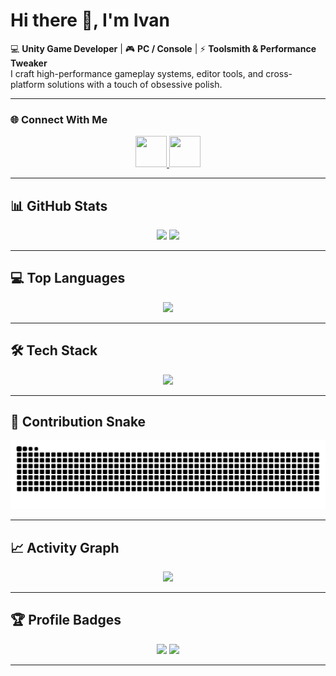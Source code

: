 # Hi there 👋, I'm Ivan

💻 **Unity Game Developer** | 🎮 **PC / Console** | ⚡ **Toolsmith & Performance Tweaker**  
I craft high-performance gameplay systems, editor tools, and cross-platform solutions with a touch of obsessive polish.

---

### 🌐 Connect With Me
<p align="center">
  <a href="https://www.facebook.com/ivan.re.923" target="_blank">
    <img src="https://raw.githubusercontent.com/danielcranney/readme-generator/main/public/icons/socials/facebook.svg" width="50" height="50" />
  </a>
  <a href="https://www.linkedin.com/in/ivan-resemkin-1791361a4" target="_blank">
    <img src="https://raw.githubusercontent.com/danielcranney/readme-generator/main/public/icons/socials/linkedin.svg" width="50" height="50" />
  </a>
</p>

---

## 📊 GitHub Stats
<p align="center">
  <img src="https://github-readme-stats.vercel.app/api?username=i1rr&show_icons=true&theme=merko&hide_border=true&include_all_commits=true&line_height=24" height="165" />
  <img src="https://streak-stats.demolab.com?user=i1rr&theme=merko&hide_border=true" height="165" />
</p>

---

## 💻 Top Languages
<p align="center">
  <img src="https://github-readme-stats.vercel.app/api/top-langs/?username=i1rr&layout=compact&theme=merko&hide_border=true" />
</p>

---

## 🛠️ Tech Stack
<p align="center">
  <a href="https://skillicons.dev">
    <img src="https://skillicons.dev/icons?i=unity,cs,git,github,blender,ps,ai,linux,rust,go,react,docker,azure" />
  </a>
</p>

---

## 🐍 Contribution Snake
<p align="center">
  <picture>
    <source media="(prefers-color-scheme: dark)" srcset="https://raw.githubusercontent.com/i1rr/i1rr/output/github-contribution-grid-snake-dark.svg" />
    <source media="(prefers-color-scheme: light)" srcset="https://raw.githubusercontent.com/i1rr/i1rr/output/github-contribution-grid-snake.svg" />
    <img alt="github contribution snake" src="https://raw.githubusercontent.com/i1rr/i1rr/output/github-contribution-grid-snake.svg" />
  </picture>
</p>

---

## 📈 Activity Graph
<p align="center">
  <img src="https://github-readme-activity-graph.vercel.app/graph?username=i1rr&theme=github-compact&hide_border=true" />
</p>

---

## 🏆 Profile Badges
<p align="center">
  <img src="https://img.shields.io/github/followers/i1rr?label=Followers&style=for-the-badge" />
  <img src="https://img.shields.io/github/stars/i1rr?label=Total%20Stars&style=for-the-badge" />
</p>

---
